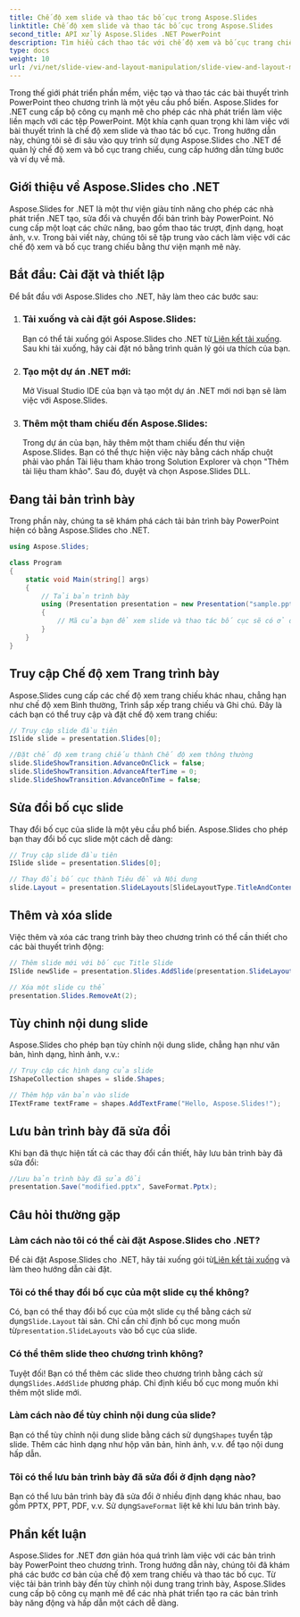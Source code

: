 ```yaml
---
title: Chế độ xem slide và thao tác bố cục trong Aspose.Slides
linktitle: Chế độ xem slide và thao tác bố cục trong Aspose.Slides
second_title: API xử lý Aspose.Slides .NET PowerPoint
description: Tìm hiểu cách thao tác với chế độ xem và bố cục trang chiếu trong PowerPoint bằng Aspose.Slides for .NET. Hướng dẫn từng bước với các ví dụ về mã.
type: docs
weight: 10
url: /vi/net/slide-view-and-layout-manipulation/slide-view-and-layout-manipulation/
---
```


Trong thế giới phát triển phần mềm, việc tạo và thao tác các bài thuyết trình PowerPoint theo chương trình là một yêu cầu phổ biến. Aspose.Slides for .NET cung cấp bộ công cụ mạnh mẽ cho phép các nhà phát triển làm việc liền mạch với các tệp PowerPoint. Một khía cạnh quan trọng khi làm việc với bài thuyết trình là chế độ xem slide và thao tác bố cục. Trong hướng dẫn này, chúng tôi sẽ đi sâu vào quy trình sử dụng Aspose.Slides cho .NET để quản lý chế độ xem và bố cục trang chiếu, cung cấp hướng dẫn từng bước và ví dụ về mã.


## Giới thiệu về Aspose.Slides cho .NET

Aspose.Slides for .NET là một thư viện giàu tính năng cho phép các nhà phát triển .NET tạo, sửa đổi và chuyển đổi bản trình bày PowerPoint. Nó cung cấp một loạt các chức năng, bao gồm thao tác trượt, định dạng, hoạt ảnh, v.v. Trong bài viết này, chúng tôi sẽ tập trung vào cách làm việc với các chế độ xem và bố cục trang chiếu bằng thư viện mạnh mẽ này.

## Bắt đầu: Cài đặt và thiết lập

Để bắt đầu với Aspose.Slides cho .NET, hãy làm theo các bước sau:

1. ### Tải xuống và cài đặt gói Aspose.Slides:
    Bạn có thể tải xuống gói Aspose.Slides cho .NET từ[ Liên kết tải xuống](https://releases.aspose.com/slides/net/). Sau khi tải xuống, hãy cài đặt nó bằng trình quản lý gói ưa thích của bạn.

2. ### Tạo một dự án .NET mới:
   Mở Visual Studio IDE của bạn và tạo một dự án .NET mới nơi bạn sẽ làm việc với Aspose.Slides.

3. ### Thêm một tham chiếu đến Aspose.Slides:
   Trong dự án của bạn, hãy thêm một tham chiếu đến thư viện Aspose.Slides. Bạn có thể thực hiện việc này bằng cách nhấp chuột phải vào phần Tài liệu tham khảo trong Solution Explorer và chọn "Thêm tài liệu tham khảo". Sau đó, duyệt và chọn Aspose.Slides DLL.

## Đang tải bản trình bày

Trong phần này, chúng ta sẽ khám phá cách tải bản trình bày PowerPoint hiện có bằng Aspose.Slides cho .NET.

```csharp
using Aspose.Slides;

class Program
{
    static void Main(string[] args)
    {
        // Tải bản trình bày
        using (Presentation presentation = new Presentation("sample.pptx"))
        {
            // Mã của bạn để xem slide và thao tác bố cục sẽ có ở đây
        }
    }
}
```

## Truy cập Chế độ xem Trang trình bày

Aspose.Slides cung cấp các chế độ xem trang chiếu khác nhau, chẳng hạn như chế độ xem Bình thường, Trình sắp xếp trang chiếu và Ghi chú. Đây là cách bạn có thể truy cập và đặt chế độ xem trang chiếu:

```csharp
// Truy cập slide đầu tiên
ISlide slide = presentation.Slides[0];

//Đặt chế độ xem trang chiếu thành Chế độ xem thông thường
slide.SlideShowTransition.AdvanceOnClick = false;
slide.SlideShowTransition.AdvanceAfterTime = 0;
slide.SlideShowTransition.AdvanceOnTime = false;
```

## Sửa đổi bố cục slide

Thay đổi bố cục của slide là một yêu cầu phổ biến. Aspose.Slides cho phép bạn thay đổi bố cục slide một cách dễ dàng:

```csharp
// Truy cập slide đầu tiên
ISlide slide = presentation.Slides[0];

// Thay đổi bố cục thành Tiêu đề và Nội dung
slide.Layout = presentation.SlideLayouts[SlideLayoutType.TitleAndContent];
```

## Thêm và xóa slide

Việc thêm và xóa các trang trình bày theo chương trình có thể cần thiết cho các bài thuyết trình động:

```csharp
// Thêm slide mới với bố cục Title Slide
ISlide newSlide = presentation.Slides.AddSlide(presentation.SlideLayouts[SlideLayoutType.TitleSlide]);

// Xóa một slide cụ thể
presentation.Slides.RemoveAt(2);
```

## Tùy chỉnh nội dung slide

Aspose.Slides cho phép bạn tùy chỉnh nội dung slide, chẳng hạn như văn bản, hình dạng, hình ảnh, v.v.:

```csharp
// Truy cập các hình dạng của slide
IShapeCollection shapes = slide.Shapes;

// Thêm hộp văn bản vào slide
ITextFrame textFrame = shapes.AddTextFrame("Hello, Aspose.Slides!");
```

## Lưu bản trình bày đã sửa đổi

Khi bạn đã thực hiện tất cả các thay đổi cần thiết, hãy lưu bản trình bày đã sửa đổi:

```csharp
//Lưu bản trình bày đã sửa đổi
presentation.Save("modified.pptx", SaveFormat.Pptx);
```

## Câu hỏi thường gặp

### Làm cách nào tôi có thể cài đặt Aspose.Slides cho .NET?

 Để cài đặt Aspose.Slides cho .NET, hãy tải xuống gói từ[Liên kết tải xuống](https://releases.aspose.com/slides/net/) và làm theo hướng dẫn cài đặt.

### Tôi có thể thay đổi bố cục của một slide cụ thể không?

 Có, bạn có thể thay đổi bố cục của một slide cụ thể bằng cách sử dụng`Slide.Layout` tài sản. Chỉ cần chỉ định bố cục mong muốn từ`presentation.SlideLayouts` vào bố cục của slide.

### Có thể thêm slide theo chương trình không?

 Tuyệt đối! Bạn có thể thêm các slide theo chương trình bằng cách sử dụng`Slides.AddSlide` phương pháp. Chỉ định kiểu bố cục mong muốn khi thêm một slide mới.

### Làm cách nào để tùy chỉnh nội dung của slide?

 Bạn có thể tùy chỉnh nội dung slide bằng cách sử dụng`Shapes` tuyển tập slide. Thêm các hình dạng như hộp văn bản, hình ảnh, v.v. để tạo nội dung hấp dẫn.

### Tôi có thể lưu bản trình bày đã sửa đổi ở định dạng nào?

 Bạn có thể lưu bản trình bày đã sửa đổi ở nhiều định dạng khác nhau, bao gồm PPTX, PPT, PDF, v.v. Sử dụng`SaveFormat` liệt kê khi lưu bản trình bày.

## Phần kết luận

Aspose.Slides for .NET đơn giản hóa quá trình làm việc với các bản trình bày PowerPoint theo chương trình. Trong hướng dẫn này, chúng tôi đã khám phá các bước cơ bản của chế độ xem trang chiếu và thao tác bố cục. Từ việc tải bản trình bày đến tùy chỉnh nội dung trang trình bày, Aspose.Slides cung cấp bộ công cụ mạnh mẽ để các nhà phát triển tạo ra các bản trình bày năng động và hấp dẫn một cách dễ dàng.
